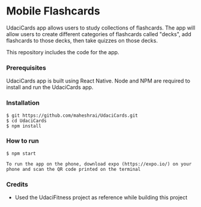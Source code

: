 # Mobile Flashcards

UdaciCards app allows users to study collections of flashcards. The app will allow users to create different categories of flashcards called "decks", add flashcards to those decks, then take quizzes on those decks.

This repository includes the code for the app.

### Prerequisites

UdaciCards app is built using React Native. Node and NPM are required to install and run the UdaciCards app.

### Installation

```
$ git https://github.com/maheshrai/UdaciCards.git
$ cd UdaciCards
$ npm install
```

### How to run

```
$ npm start

To run the app on the phone, download expo (https://expo.io/) on your phone and scan the QR code printed on the terminal
```

### Credits

- Used the UdaciFitness project as reference while building this project



